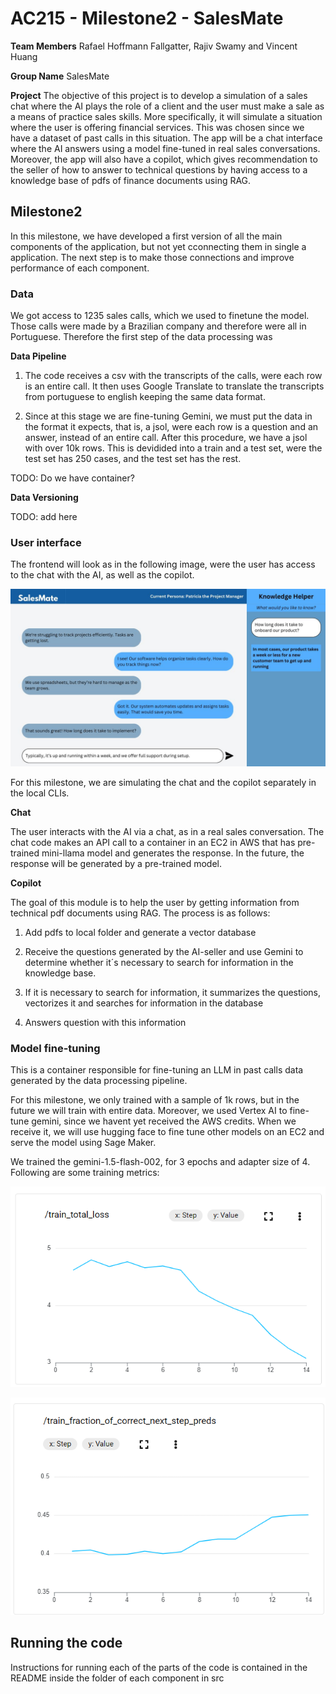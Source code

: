 ﻿# AC215 - Milestone2 - SalesMate

**Team Members**
Rafael Hoffmann Fallgatter, Rajiv Swamy and Vincent Huang

**Group Name**
SalesMate

**Project**
The objective of this project is to develop a simulation of a sales chat where the AI plays the role of a client and the user must make a sale as a means of practice sales skills. More specifically, it will simulate a situation where the user is offering financial services. This was chosen since we have a dataset of past calls in this situation. 
The app will be a chat interface where the AI answers using a model fine-tuned in real sales conversations. Moreover, the app will also have a copilot, which gives recommendation to the seller of how to answer to technical questions by having access to a knowledge base of pdfs of finance documents using RAG. 

## Milestone2 ##

In this milestone, we have developed a first version of all the main components of the application, but not yet cconnecting them in single a application. The next step is to make those connections and improve performance of each component. 

### Data ###
We got access to 1235 sales calls, which we used to finetune the model. Those calls were made by a Brazilian company and therefore were all in Portuguese. Therefore the first step of the data processing was 

**Data Pipeline**
1. The code receives a csv with the transcripts of the calls, were each row is an entire call. It then uses Google Translate to translate the transcripts from portuguese to english keeping the same data format.

2. Since at this stage we are fine-tuning Gemini, we must put the data in the format it expects, that is, a jsol, were each row is a question and an answer, instead of an entire call. After this procedure, we have a jsol with over 10k rows. This is devidided into a train and a test set, were the test set has 250 cases, and the test set has the rest. 

TODO: Do we have container?

**Data Versioning**

TODO: add here

### User interface ###

The frontend will look as in the following image, were the user has access to the chat with the AI, as well as the copilot.

![Mock](images/mock.jpg)

For this milestone, we are simulating the chat and the copilot separately in the local CLIs. 

**Chat**

The user interacts with the AI via a chat, as in a real sales conversation. The chat code makes an API call to a container in an EC2 in AWS that has pre-trained mini-llama model and generates the response. In the future, the response will be generated by a pre-trained model. 

**Copilot**

The goal of this module is to help the user by getting information from technical pdf documents using RAG. The process is as follows:

1. Add pdfs to local folder and generate a vector database

2. Receive the questions generated by the AI-seller and use Gemini to determine whether it´s necessary to search for information in the knowledge base. 

3. If it is necessary to search for information, it summarizes the questions, vectorizes it and searches for information in the database

4. Answers question with this information

### Model fine-tuning ###

This is a container responsible for fine-tuning an LLM in past calls data generated by the data processing pipeline.

For this milestone, we only trained with a sample of 1k rows, but in the future we will train with entire data. Moreover, we used Vertex AI to fine-tune gemini, since we havent yet received the AWS credits. When we receive it, we will use hugging face to fine tune other models on an EC2 and serve the model using Sage Maker. 

We trained the gemini-1.5-flash-002, for 3 epochs and adapter size of 4. Following are some training metrics:

![Training Loss](images/loss.png)

![Preds](images/correct_preds.png)

## Running the code

Instructions for running each of the parts of the code is contained in the README inside the folder of each component in src
